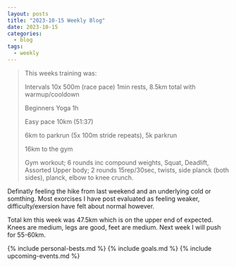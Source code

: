 ```yaml
---
layout: posts
title: "2023-10-15 Weekly Blog"
date: 2023-10-15
categories:
  - blog
tags:
  - weekly
---
```


> This weeks training was:
>
> Intervals 10x 500m (race pace) 1min rests, 8.5km total with warmup/cooldown
>
> Beginners Yoga 1h
>
> Easy pace 10km (51:37)
>
> 6km to parkrun (5x 100m stride repeats), 5k parkrun
>
> 16km to the gym
>
> Gym workout; 6 rounds inc compound weights, Squat, Deadlift, Assorted Upper body; 2 rounds 15rep/30sec, twists, side planck (both sides), planck, elbow to knee crunch.
>

Definatly feeling the hike from last weekend and an underlying cold or somthing.
Most exorcises I have post evaluated as feeling weaker, difficulty/exersion have felt about normal however.

Total km this week was 47.5km which is on the upper end of expected. Knees are medium, legs are good, feet are medium. Next week I will push for 55-60km.

{% include personal-bests.md %}
{% include goals.md %}
{% include upcoming-events.md %}
